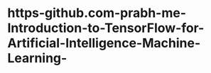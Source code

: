 # https-github.com-prabh-me-Introduction-to-TensorFlow-for-Artificial-Intelligence-Machine-Learning-